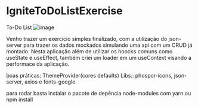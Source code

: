# IgniteToDoListExercise
 To-Do List
![image](https://user-images.githubusercontent.com/70669306/236048858-a9ebc45d-a40d-4d1f-b137-23cd1ab19d52.png)

Venho trazer um exercício simples finalizado, com a utilização do json-server para trazer os dados mockados simulando uma api com um CRUD já montado. Nesta aplicação além de utilizar os hoocks comuns como useState e useEffect, também criei um loader em um useContext visando a performace da aplicação.

boas práticas: ThemeProvider(cores defaults)
Libs.: phospor-icons, json-server, axios e fonts-google.

para rodar basta instalar o pacote de depência node-modules com yarn ou npm install 
